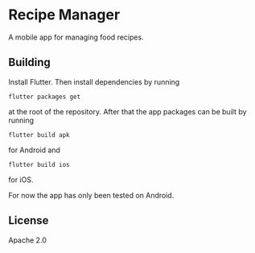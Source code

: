 # Recipe Manager
A mobile app for managing food recipes.

## Building
Install Flutter. Then install dependencies by running
```
flutter packages get
```
at the root of the repository. After that the app packages can be built by running
```
flutter build apk
```
for Android and
```
flutter build ios
```
for iOS.

For now the app has only been tested on Android.

## License
Apache 2.0

